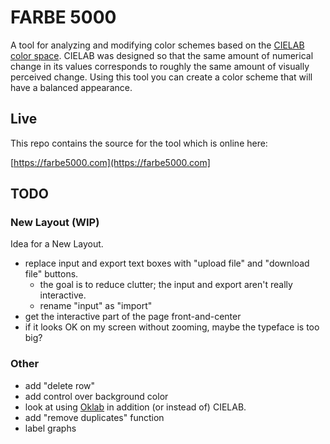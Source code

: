 # FARBE 5000

A tool for analyzing and modifying color schemes based on the [CIELAB color space](https://en.wikipedia.org/wiki/CIELAB_color_space).  CIELAB was designed so that the same amount of numerical change in its values corresponds to roughly the same amount of visually perceived change.  Using this tool you can create a color scheme that will have a balanced appearance.

## Live

This repo contains the source for the tool which is online here:

[https://farbe5000.com](https://farbe5000.com]

## TODO

### New Layout (WIP)

Idea for a New Layout.

* replace input and export text boxes with "upload file" and "download file" buttons.
  * the goal is to reduce clutter; the input and export aren't really interactive.
  * rename "input" as "import"
* get the interactive part of the page front-and-center
* if it looks OK on my screen without zooming, maybe the typeface is too big?

### Other

* add "delete row" 
* add control over background color
* look at using [Oklab](https://bottosson.github.io/posts/oklab/) in addition (or instead of) CIELAB.
* add "remove duplicates" function
* label graphs
